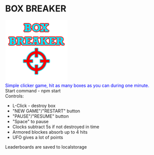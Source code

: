 # BOX BREAKER
![alt-текст](client/src/assets/logo.png "Текст заголовка логотипа 1")  
<span style="color:blue">Simple clicker game, hit as many boxes as you can during one minute.</span>  
Start command - npm start  
Controls:  
* L-Click - destroy box
* "NEW GAME"/"RESTART" button  
* "PAUSE"/"RESUME" button
* "Space" to pause
* Clocks subtract 5s if not destroyed in time
* Armored blockes absorb up to 4 hits
* UFO gives a lot of points

Leaderboards are saved to localstorage
